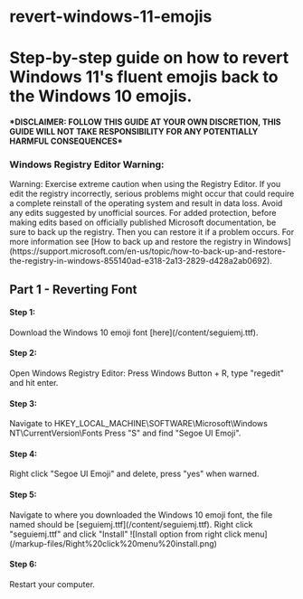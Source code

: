 # revert-windows-11-emojis
<h1>Step-by-step guide on how to revert Windows 11's fluent emojis back to the Windows 10 emojis.</h2>

<h4>*DISCLAIMER: FOLLOW THIS GUIDE AT YOUR OWN DISCRETION, THIS GUIDE WILL NOT TAKE RESPONSIBILITY FOR ANY POTENTIALLY HARMFUL CONSEQUENCES*</h4>

<h3>Windows Registry Editor Warning:</h3>
Warning: Exercise extreme caution when using the Registry Editor. If you edit the registry incorrectly, serious problems might occur that could require a complete reinstall of the operating system and result in data loss. Avoid any edits suggested by unofficial sources.  For added protection, before making edits based on officially published Microsoft documentation, be sure to back up the registry. Then you can restore it if a problem occurs. For more information see [How to back up and restore the registry in Windows](https://support.microsoft.com/en-us/topic/how-to-back-up-and-restore-the-registry-in-windows-855140ad-e318-2a13-2829-d428a2ab0692).

<h2>Part 1 - Reverting Font</h2>

<h4>Step 1:</h4>
Download the Windows 10 emoji font [here](/content/seguiemj.ttf).

<h4>Step 2:</h4>
Open Windows Registry Editor: Press Windows Button + R, type "regedit" and hit enter.

<h4>Step 3:</h4>
Navigate to HKEY_LOCAL_MACHINE\SOFTWARE\Microsoft\Windows NT\CurrentVersion\Fonts
Press "S" and find "Segoe UI Emoji".

<h4>Step 4:</h4>
Right click "Segoe UI Emoji" and delete, press "yes" when warned.

<h4>Step 5:</h4>
Navigate to where you downloaded the Windows 10 emoji font, the file named should be [seguiemj.ttf](/content/seguiemj.ttf).
Right click "seguiemj.ttf" and click "Install"
![Install option from right click menu](/markup-files/Right%20click%20menu%20install.png)

<h4>Step 6:</h4>
Restart your computer.